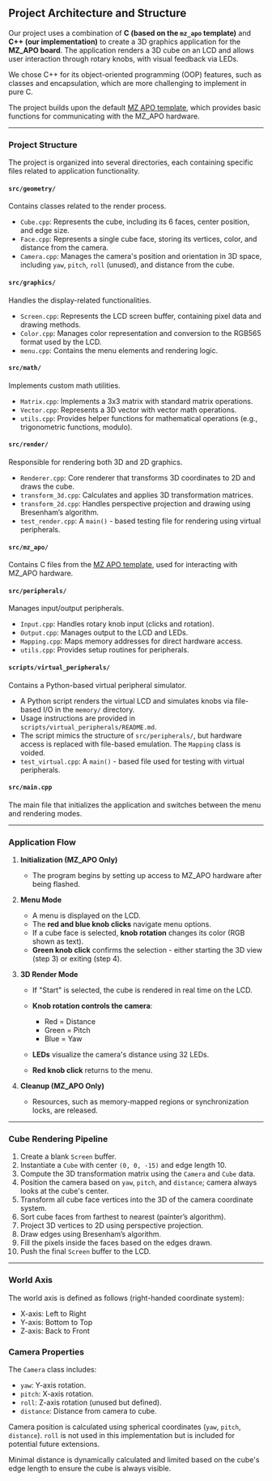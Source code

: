 ## Project Architecture and Structure

Our project uses a combination of **C (based on the `mz_apo` template)** and **C++ (our implementation)** to create a 3D graphics application for the **MZ_APO board**.
The application renders a 3D cube on an LCD and allows user interaction through rotary knobs, with visual feedback via LEDs.

We chose C++ for its object-oriented programming (OOP) features, such as classes and encapsulation, which are more challenging to implement in pure C.

The project builds upon the default [MZ APO template](https://cw.fel.cvut.cz/b242/courses/b35apo/semestral/template), which provides basic functions for communicating with the MZ_APO hardware.

---

### Project Structure

The project is organized into several directories, each containing specific files related to application functionality.

#### `src/geometry/`

Contains classes related to the render process.

* `Cube.cpp`: Represents the cube, including its 6 faces, center position, and edge size.
* `Face.cpp`: Represents a single cube face, storing its vertices, color, and distance from the camera.
* `Camera.cpp`: Manages the camera's position and orientation in 3D space, including `yaw`, `pitch`, `roll` (unused), and distance from the cube.

#### `src/graphics/`

Handles the display-related functionalities.

* `Screen.cpp`: Represents the LCD screen buffer, containing pixel data and drawing methods.
* `Color.cpp`: Manages color representation and conversion to the RGB565 format used by the LCD.
* `menu.cpp`: Contains the menu elements and rendering logic.

#### `src/math/`

Implements custom math utilities.

* `Matrix.cpp`: Implements a 3x3 matrix with standard matrix operations.
* `Vector.cpp`: Represents a 3D vector with vector math operations.
* `utils.cpp`: Provides helper functions for mathematical operations (e.g., trigonometric functions, modulo).

#### `src/render/`

Responsible for rendering both 3D and 2D graphics.

* `Renderer.cpp`: Core renderer that transforms 3D coordinates to 2D and draws the cube.
* `transform_3d.cpp`: Calculates and applies 3D transformation matrices.
* `transform_2d.cpp`: Handles perspective projection and drawing using Bresenham’s algorithm.
* `test_render.cpp`: A `main()` - based testing file for rendering using virtual peripherals.

#### `src/mz_apo/`

Contains C files from the [MZ APO template](https://cw.fel.cvut.cz/b242/courses/b35apo/semestral/template), used for interacting with MZ_APO hardware.

#### `src/peripherals/`

Manages input/output peripherals.

* `Input.cpp`: Handles rotary knob input (clicks and rotation).
* `Output.cpp`: Manages output to the LCD and LEDs.
* `Mapping.cpp`: Maps memory addresses for direct hardware access.
* `utils.cpp`: Provides setup routines for peripherals.

#### `scripts/virtual_peripherals/`

Contains a Python-based virtual peripheral simulator.

* A Python script renders the virtual LCD and simulates knobs via file-based I/O in the `memory/` directory.
* Usage instructions are provided in `scripts/virtual_peripherals/README.md`.
* The script mimics the structure of `src/peripherals/`, but hardware access is replaced with file-based emulation. The `Mapping` class is voided.
* `test_virtual.cpp`: A `main()` - based file used for testing with virtual peripherals.

#### `src/main.cpp`

The main file that initializes the application and switches between the menu and rendering modes.

---

### Application Flow

1. **Initialization (MZ_APO Only)**

   * The program begins by setting up access to MZ_APO hardware after being flashed.

2. **Menu Mode**

   * A menu is displayed on the LCD.
   * The **red and blue knob clicks** navigate menu options.
   * If a cube face is selected, **knob rotation** changes its color (RGB shown as text).
   * **Green knob click** confirms the selection - either starting the 3D view (step 3) or exiting (step 4).

3. **3D Render Mode**

   * If "Start" is selected, the cube is rendered in real time on the LCD.

   * **Knob rotation controls the camera**:

      * Red = Distance
      * Green = Pitch
      * Blue = Yaw

   * **LEDs** visualize the camera's distance using 32 LEDs.
   * **Red knob click** returns to the menu.

4. **Cleanup (MZ_APO Only)**

   * Resources, such as memory-mapped regions or synchronization locks, are released.

---

### Cube Rendering Pipeline

1. Create a blank `Screen` buffer.
2. Instantiate a `Cube` with center `(0, 0, -15)` and edge length 10.
3. Compute the 3D transformation matrix using the `Camera` and `Cube` data.
4. Position the camera based on `yaw`, `pitch`, and `distance`; camera always looks at the cube's center.
5. Transform all cube face vertices into the 3D of the camera coordinate system.
6. Sort cube faces from farthest to nearest (painter’s algorithm).
7. Project 3D vertices to 2D using perspective projection.
8. Draw edges using Bresenham’s algorithm.
9. Fill the pixels inside the faces based on the edges drawn.
10. Push the final `Screen` buffer to the LCD.

---

### World Axis

The world axis is defined as follows (right-handed coordinate system):
* X-axis: Left to Right
* Y-axis: Bottom to Top
* Z-axis: Back to Front

### Camera Properties

The `Camera` class includes:

* `yaw`: Y-axis rotation.
* `pitch`: X-axis rotation.
* `roll`: Z-axis rotation (unused but defined).
* `distance`: Distance from camera to cube.

Camera position is calculated using spherical coordinates (`yaw`, `pitch`, `distance`).
`roll` is not used in this implementation but is included for potential future extensions.

Minimal distance is dynamically calculated and limited based on the cube's edge length to ensure the cube is always visible.